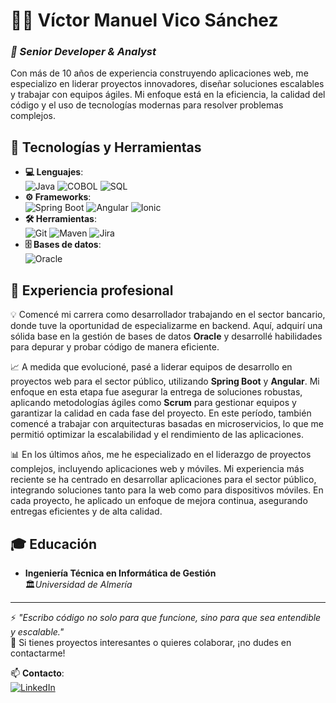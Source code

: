 # 👨‍💻 Víctor Manuel Vico Sánchez 

### *🌟 Senior Developer & Analyst* 
Con más de 10 años de experiencia construyendo aplicaciones web, me especializo en liderar proyectos innovadores, diseñar soluciones escalables y trabajar con equipos ágiles. Mi enfoque está en la eficiencia, la calidad del código y el uso de tecnologías modernas para resolver problemas complejos.

## 🚀 Tecnologías y Herramientas
- **💻 Lenguajes**:  
  ![Java](https://img.shields.io/badge/Java-%23ED8B00.svg?style=for-the-badge&logo=java&logoColor=white) ![COBOL](https://img.shields.io/badge/COBOL-blue.svg?style=for-the-badge) ![SQL](https://img.shields.io/badge/SQL-%2300f.svg?style=for-the-badge&logo=sql&logoColor=white)  
- **⚙️ Frameworks**:  
  ![Spring Boot](https://img.shields.io/badge/Spring_Boot-%236DB33F.svg?style=for-the-badge&logo=spring-boot&logoColor=white) ![Angular](https://img.shields.io/badge/Angular-DD0031?style=for-the-badge&logo=angular&logoColor=white) ![Ionic](https://img.shields.io/badge/Ionic-3880FF?style=for-the-badge&logo=ionic&logoColor=white)
- **🛠 Herramientas**:  
  ![Git](https://img.shields.io/badge/Git-F05032?style=for-the-badge&logo=git&logoColor=white) ![Maven](https://img.shields.io/badge/Apache%20Maven-C71A36?style=for-the-badge&logo=apache-maven&logoColor=white) ![Jira](https://img.shields.io/badge/Jira-0052CC?style=for-the-badge&logo=jira&logoColor=white)
- **🗄️ Bases de datos**:  
  ![Oracle](https://img.shields.io/badge/Oracle-F80000?style=for-the-badge&logo=oracle&logoColor=white)

## 💼 Experiencia profesional

💡 Comencé mi carrera como desarrollador trabajando en el sector bancario, donde tuve la oportunidad de especializarme en backend. Aquí, adquirí una sólida base en la gestión de bases de datos **Oracle** y desarrollé habilidades para depurar y probar código de manera eficiente.

📈 A medida que evolucioné, pasé a liderar equipos de desarrollo en proyectos web para el sector público, utilizando **Spring Boot** y **Angular**. Mi enfoque en esta etapa fue asegurar la entrega de soluciones robustas, aplicando metodologías ágiles como **Scrum** para gestionar equipos y garantizar la calidad en cada fase del proyecto. En este período, también comencé a trabajar con arquitecturas basadas en microservicios, lo que me permitió optimizar la escalabilidad y el rendimiento de las aplicaciones.

📊 En los últimos años, me he especializado en el liderazgo de proyectos complejos, incluyendo aplicaciones web y móviles. Mi experiencia más reciente se ha centrado en desarrollar aplicaciones para el sector público, integrando soluciones tanto para la web como para dispositivos móviles. En cada proyecto, he aplicado un enfoque de mejora continua, asegurando entregas eficientes y de alta calidad.

## 🎓 Educación
- **Ingeniería Técnica en Informática de Gestión**  
  🏛️*Universidad de Almería*

---

⚡ _"Escribo código no solo para que funcione, sino para que sea entendible y escalable."_  
💬 Si tienes proyectos interesantes o quieres colaborar, ¡no dudes en contactarme!

📫 **Contacto**:  
[![LinkedIn](https://img.shields.io/badge/LinkedIn-%230077B5.svg?style=for-the-badge&logo=linkedin&logoColor=white)](https://linkedin.com/in/tu-perfil)  


<!--
**vvico/vvico** is a ✨ _special_ ✨ repository because its `README.md` (this file) appears on your GitHub profile.

Here are some ideas to get you started:

- 🔭 I’m currently working on ...
- 🌱 I’m currently learning ...
- 👯 I’m looking to collaborate on ...
- 🤔 I’m looking for help with ...
- 💬 Ask me about ...
- 📫 How to reach me: ...
- 😄 Pronouns: ...
- ⚡ Fun fact: ...
-->
